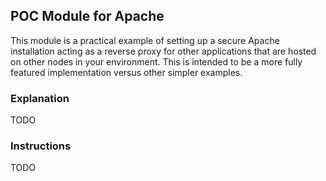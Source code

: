 ## POC Module for Apache

This module is a practical example of setting up a secure Apache installation acting as a reverse proxy for other applications that are hosted on other nodes in your environment. This is intended to be a more fully featured implementation versus other simpler examples.

### Explanation

TODO

### Instructions

TODO
